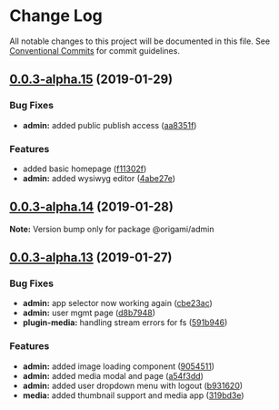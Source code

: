 # Change Log

All notable changes to this project will be documented in this file.
See [Conventional Commits](https://conventionalcommits.org) for commit guidelines.

## [0.0.3-alpha.15](https://github.com/origami-cms/admin-zen/compare/v0.0.3-alpha.14...v0.0.3-alpha.15) (2019-01-29)


### Bug Fixes

* **admin:** added public publish access ([aa8351f](https://github.com/origami-cms/admin-zen/commit/aa8351f))


### Features

* added basic homepage ([f11302f](https://github.com/origami-cms/admin-zen/commit/f11302f))
* **admin:** added wysiwyg editor ([4abe27e](https://github.com/origami-cms/admin-zen/commit/4abe27e))





## [0.0.3-alpha.14](https://github.com/origami-cms/admin-zen/compare/v0.0.3-alpha.13...v0.0.3-alpha.14) (2019-01-28)

**Note:** Version bump only for package @origami/admin





## [0.0.3-alpha.13](https://github.com/origami-cms/admin-zen/compare/v0.0.3-alpha.12...v0.0.3-alpha.13) (2019-01-27)


### Bug Fixes

* **admin:** app selector now working again ([cbe23ac](https://github.com/origami-cms/admin-zen/commit/cbe23ac))
* **admin:** user mgmt page ([d8b7948](https://github.com/origami-cms/admin-zen/commit/d8b7948))
* **plugin-media:** handling stream errors for fs ([591b946](https://github.com/origami-cms/admin-zen/commit/591b946))


### Features

* **admin:** added image loading component ([9054511](https://github.com/origami-cms/admin-zen/commit/9054511))
* **admin:** added media modal and page ([a54f3dd](https://github.com/origami-cms/admin-zen/commit/a54f3dd))
* **admin:** added user dropdown menu with logout ([b931620](https://github.com/origami-cms/admin-zen/commit/b931620))
* **media:** added thumbnail support and media app ([319bd3e](https://github.com/origami-cms/admin-zen/commit/319bd3e))
